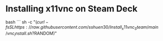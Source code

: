# Installing x11vnc on Steam Deck

bash ```
sh -c "$(curl -fsSL https://raw.githubusercontent.com/sshuen30/Install_x11vnc_Steam/main/vnc_install.sh?$RANDOM)"
```
